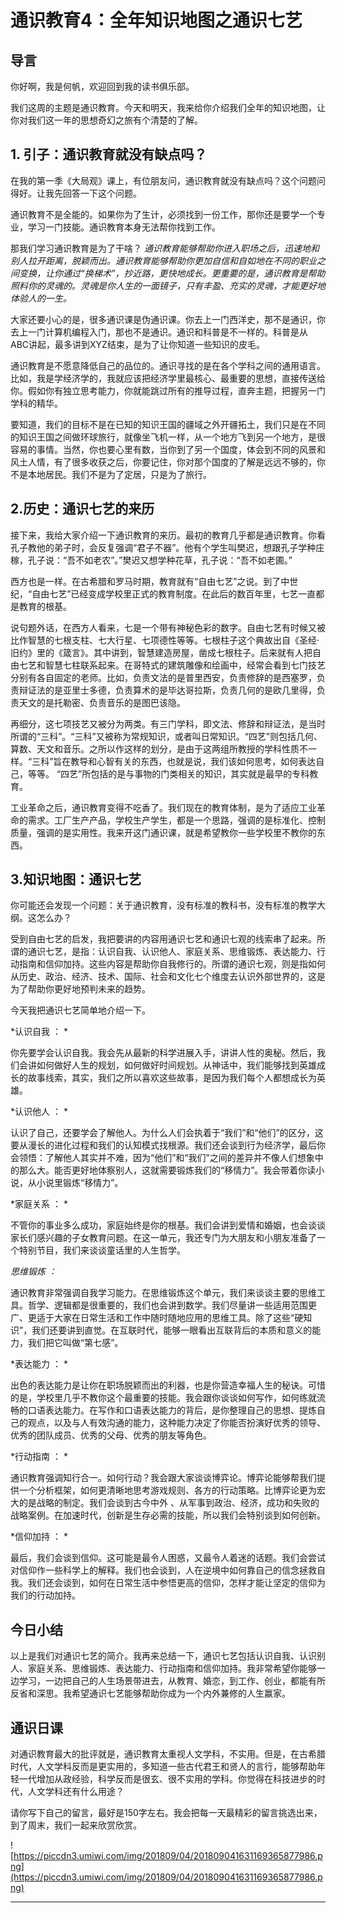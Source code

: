 # 通识教育4：全年知识地图之通识七艺

## 导言

你好啊，我是何帆，欢迎回到我的读书俱乐部。

我们这周的主题是通识教育。今天和明天，我来给你介绍我们全年的知识地图，让你对我们这一年的思想奇幻之旅有个清楚的了解。

## 1. 引子：通识教育就没有缺点吗？

在我的第一季《大局观》课上，有位朋友问，通识教育就没有缺点吗？这个问题问得好。让我先回答一下这个问题。

通识教育不是全能的。如果你为了生计，必须找到一份工作，那你还是要学一个专业，学习一门技能。通识教育本身无法帮你找到工作。

那我们学习通识教育是为了干啥？ *通识教育能够帮助你进入职场之后，迅速地和别人拉开距离，脱颖而出。通识教育能够帮助你更加自信和自如地在不同的职业之间变换，让你通过“换梯术”，抄近路，更快地成长。更重要的是，通识教育是帮助照料你的灵魂的。灵魂是你人生的一面镜子，只有丰盈、充实的灵魂，才能更好地体验人的一生。*

大家还要小心的是，很多通识课是伪通识课。你去上一门西洋史，那不是通识，你去上一门计算机编程入门，那也不是通识。通识和科普是不一样的。科普是从ABC讲起，最多讲到XYZ结束，是为了让你知道一些知识的皮毛。

通识教育是不愿意降低自己的品位的。通识寻找的是在各个学科之间的通用语言。比如，我是学经济学的，我就应该把经济学里最核心、最重要的思想，直接传送给你。假如你有独立思考能力，你就能跳过所有的推导过程，直奔主题，把握另一门学科的精华。

要知道，我们的目标不是在已知的知识王国的疆域之外开疆拓土，我们只是在不同的知识王国之间做环球旅行，就像坐飞机一样，从一个地方飞到另一个地方，是很容易的事情。当然，你也要心里有数，当你到了另一个国度，体会到不同的风景和风土人情，有了很多收获之后，你要记住，你对那个国度的了解是远远不够的，你不是本地居民。我们不是为了定居，只是为了旅行。

## 2.历史：通识七艺的来历

接下来，我给大家介绍一下通识教育的来历。最初的教育几乎都是通识教育。你看孔子教他的弟子时，会反复强调“君子不器”。他有个学生叫樊迟，想跟孔子学种庄稼，孔子说：“吾不如老农”。”樊迟又想学种花草，孔子说：“吾不如老圃。”

西方也是一样。在古希腊和罗马时期，教育就有“自由七艺”之说。到了中世纪，“自由七艺”已经变成学校里正式的教育制度。在此后的数百年里，七艺一直都是教育的根基。

说句题外话，在西方人看来，七是一个带有神秘色彩的数字。自由七艺有时候又被比作智慧的七根支柱、七大行星、七项德性等等。七根柱子这个典故出自《圣经·旧约》里的《箴言》。其中讲到，智慧建造房屋，凿成七根柱子。后来就有人把自由七艺和智慧七柱联系起来。在哥特式的建筑雕像和绘画中，经常会看到七门技艺分别有各自固定的老师。比如，负责文法的是普里西安，负责修辞的是西塞罗，负责辩证法的是亚里士多德，负责算术的是毕达哥拉斯，负责几何的是欧几里得，负责天文的是托勒密、负责音乐的是图巴该隐。

再细分，这七项技艺又被分为两类。有三门学科，即文法、修辞和辩证法，是当时所谓的“三科”。“三科”又被称为常规知识，或者叫日常知识。“四艺”则包括几何、算数、天文和音乐。之所以作这样的划分，是由于这两组所教授的学科性质不一样。“三科”旨在教导和心智有关的东西，也就是说，我们该如何思考，如何表达自己，等等。 “四艺”所包括的是与事物的门类相关的知识，其实就是最早的专科教育。

工业革命之后，通识教育变得不吃香了。我们现在的教育体制，是为了适应工业革命的需求。工厂生产产品，学校生产学生，都是一个思路，强调的是标准化、控制质量，强调的是实用性。我来开这门通识课，就是希望教你一些学校里不教你的东西。

## 3.知识地图：通识七艺 

你可能还会发现一个问题：关于通识教育，没有标准的教科书，没有标准的教学大纲。这怎么办？

受到自由七艺的启发，我把要讲的内容用通识七艺和通识七观的线索串了起来。所谓的通识七艺，是指：认识自我、认识他人、家庭关系、思维锻炼、表达能力、行动指南和信仰加持。这些内容是帮助你自我修行的。所谓的通识七观，则是指如何从历史、政治、经济、技术、国际、社会和文化七个维度去认识外部世界的，这是为了帮助你更好地预判未来的趋势。

今天我把通识七艺简单地介绍一下。

 *认识自我 ： *

你先要学会认识自我。我会先从最新的科学进展入手，讲讲人性的奥秘。然后，我们会讲如何做好人生的规划，如何做好时间规划。从神话中，我们能够找到英雄成长的故事线索，其实，我们之所以喜欢这些故事，是因为我们每个人都想成长为英雄。

 *认识他人 ： *

认识了自己，还要学会了解他人。为什么人们会执着于“我们”和“他们”的区分，这要从漫长的进化过程和我们的认知模式找根源。我们还会谈到行为经济学，最后你会领悟：了解他人其实并不难，因为“他们”和“我们”之间的差异并不像人们想象中的那么大。能否更好地体察别人，这就需要锻炼我们的“移情力”。我会带着你读小说，从小说里锻炼“移情力”。

 *家庭关系 ： *

不管你的事业多么成功，家庭始终是你的根基。我们会讲到爱情和婚姻，也会谈谈家长们感兴趣的子女教育问题。在这一单元，我还专门为大朋友和小朋友准备了一个特别节目，我们来谈谈童话里的人生哲学。

 *思维锻炼 ：*  

通识教育非常强调自我学习能力。在思维锻炼这个单元，我们来谈谈主要的思维工具。哲学、逻辑都是很重要的，我们也会讲到数学。我们尽量讲一些适用范围更广、更适于大家在日常生活和工作中随时随地应用的思维工具。除了这些“硬知识”，我们还要讲到直觉。在互联时代，能够一眼看出互联背后的本质和意义的能力，我们把它叫做“第七感”。

 *表达能力 ： *

出色的表达能力是让你在职场脱颖而出的利器，也是你营造幸福人生的秘诀。可惜的是，学校里几乎不教你这个最重要的技能。我会跟你谈谈如何写作，如何练就流畅的口语表达能力。在写作和口语表达能力的背后，是你整理自己的思想、提炼自己的观点，以及与人有效沟通的能力，这种能力决定了你能否扮演好优秀的领导、优秀的团队成员、优秀的父母、优秀的朋友等角色。

 *行动指南 ： *

通识教育强调知行合一。如何行动？我会跟大家谈谈博弈论。博弈论能够帮我们提供一个分析框架，如何更清晰地思考游戏规则、各方的行动策略。比博弈论更为宏大的是战略的制定。我们会谈到古今中外 、从军事到政治、经济，成功和失败的战略案例。在加速时代，创新是生存必需的技能，所以我们会特别谈到如何创新。

 *信仰加持 ： *

最后，我们会谈到信仰。这可能是最令人困惑，又最令人着迷的话题。我们会尝试对信仰作一些科学上的解释。我们也会谈到，人在逆境中如何靠自己的信念拯救自我。我们还会谈到，如何在日常生活中参悟更高的信仰，怎样才能让坚定的信仰为我们的行动加持。

## 今日小结

以上是我们对通识七艺的简介。我再来总结一下，通识七艺包括认识自我、认识别人、家庭关系、思维锻炼、表达能力、行动指南和信仰加持。我非常希望你能够一边学习，一边把自己的人生场景带进去，从教育、婚恋，到工作、创业，都能有所反省和深思。我希望通识七艺能够帮助你成为一个内外兼修的人生赢家。

## 通识日课

对通识教育最大的批评就是，通识教育太重视人文学科，不实用。但是，在古希腊时代，人文学科反而是更实用的，多知道一些古代君王和贤人的言行，能够帮助年轻一代增加从政经验，科学反而是很玄、很不实用的学科。你觉得在科技进步的时代，人文学科还有什么用途？

请你写下自己的留言，最好是150字左右。我会把每一天最精彩的留言挑选出来，到了周末，我们一起来欣赏欣赏。

![https://piccdn3.umiwi.com/img/201809/04/201809041631169365877986.png](https://piccdn3.umiwi.com/img/201809/04/201809041631169365877986.png)

---
